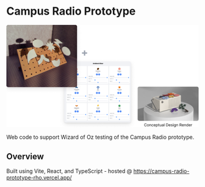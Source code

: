 # Campus Radio Prototype
![image](../../../assets/CampusRadioPrototypeReadmeImage.png)

Web code to support Wizard of Oz testing of the Campus Radio prototype.

## Overview
Built using Vite, React, and TypeScript - hosted @ https://campus-radio-prototype-rho.vercel.app/
